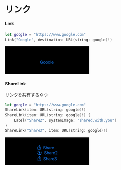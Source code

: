 # リンク

#### Link

```swift
let google = "https://www.google.com"
Link("Google", destination: URL(string: google)!)
```

<img src="/images/link/link1.png">

#### ShareLink

リンクを共有するやつ

```swift
let google = "https://www.google.com"
ShareLink(item: URL(string: google)!)
ShareLink(item: URL(string: google)!) {
    Label("Share2", systemImage: "shared.with.you")
}
ShareLink("Share3", item: URL(string: google)!)
```

<img src="/images/link/sharelink1.png">
